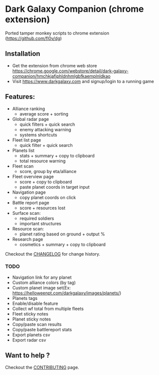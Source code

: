 # Dark Galaxy Companion (chrome extension)

Ported tamper monkey scripts to chrome extension (https://github.com/fl0v/dg)

## Installation
- Get the extension from chrome web store https://chrome.google.com/webstore/detail/dark-galaxy-companion/hmchkjafjphldnhmlgbfkaemplnldkao
- Visit https://www.darkgalaxy.com and signup/login to a running game

## Features:
- Alliance ranking
  - average score + sorting
- Global radar page
  - quick filters + quick search
  - enemy attacking warning
  - systems shortcuts
- Fleet list page
  - quick filter + quick search
- Planets list
  - stats + summary + copy to clipboard
  - total resource warning
- Fleet scan
  - score, group by eta/alliance
- Fleet overview page
  - score + copy to clipboard
  - paste planet coords in target input
- Navigation page
  - copy planet coords on click
- Battle report page
  - score + resources lost
- Surface scan:
  - required soldiers
  - important structures
- Resource scan:
  - planet rating based on ground + output %
- Research page
  - cosmetics + summary + copy to clipboard

Checkout the [CHANGELOG](CHANGELOG.md) for change history.
  
### TODO  
- Navigation link for any planet
- Custom alliance colors (by tag)
- Custom planet image set(Ex:  https://helloweenpt.com/darkgalaxy/images/planets/)
- Planets tags
- Enable/disable feature
- Collect wf total from multiple fleets
- Fleet sticky notes
- Planet sticky notes
- Copy/paste scan results
- Copy/paste battlereport stats
- Export planets csv
- Export radar csv

## Want to help ?
Checkout the [CONTRIBUTING](CONTRIBUTING.md) page.
